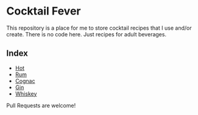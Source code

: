 Cocktail Fever
=========

This repository is a place for me to store cocktail recipes that I use and/or create. There is no code here. Just recipes for adult beverages.

## Index

* [Hot](toddy.md)
* [Rum](rum.md)
* [Cognac](cognac.md)
* [Gin](gin.md)
* [Whiskey](whiskey.md)

Pull Requests are welcome!
